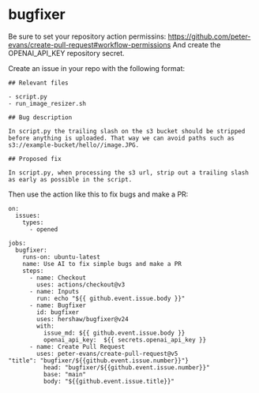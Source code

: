 # bugfixer

Be sure to set your repository action permissins: https://github.com/peter-evans/create-pull-request#workflow-permissions
And create the OPENAI_API_KEY repository secret.


Create an issue in your repo with the following format:

```
## Relevant files

- script.py
- run_image_resizer.sh

## Bug description

In script.py the trailing slash on the s3 bucket should be stripped
before anything is uploaded. That way we can avoid paths such as
s3://example-bucket/hello//image.JPG.

## Proposed fix

In script.py, when processing the s3 url, strip out a trailing slash
as early as possible in the script.
```

Then use the action like this to fix bugs and make a PR:

```
on:
  issues:
    types:
      - opened

jobs:
  bugfixer:
    runs-on: ubuntu-latest
    name: Use AI to fix simple bugs and make a PR
    steps:
      - name: Checkout
        uses: actions/checkout@v3
      - name: Inputs
        run: echo "${{ github.event.issue.body }}"
      - name: Bugfixer
        id: bugfixer
        uses: hershaw/bugfixer@v24
        with:
          issue_md: ${{ github.event.issue.body }}
          openai_api_key:  ${{ secrets.openai_api_key }}
      - name: Create Pull Request
        uses: peter-evans/create-pull-request@v5
"title": "bugfixer/${{github.event.issue.number}}"}
          head: "bugfixer/${{github.event.issue.number}}"
          base: "main"
          body: "${{github.event.issue.title}}"
```

